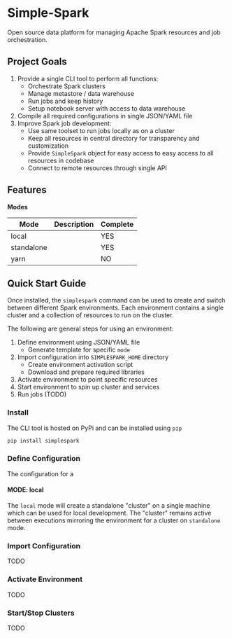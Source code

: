 # Simple-Spark

Open source data platform for managing Apache Spark resources and job orchestration.

## Project Goals

1. Provide a single CLI tool to perform all functions:
    - Orchestrate Spark clusters
    - Manage metastore / data warehouse
    - Run jobs and keep history
    - Setup notebook server with access to data warehouse
2. Compile all required configurations in single JSON/YAML file
3. Improve Spark job development:
    - Use same toolset to run jobs locally as on a cluster
    - Keep all resources in central directory for transparency and customization
    - Provide `SimpleSpark` object for easy access to easy access to all resources in codebase
    - Connect to remote resources through single API

## Features

**Modes**

| Mode       | Description | Complete |
|------------|-------------|----------|
| local      |             | YES      |
| standalone |             | YES      |
| yarn       |             | NO       |


## Quick Start Guide

Once installed, the `simplespark` command can be used to
create and switch between different Spark environments. 
Each environment contains a single cluster and a collection
of resources to run on the cluster.

The following are general steps for using an environment:

1. Define environment using JSON/YAML file
   - Generate template for specific `mode` 
2. Import configuration into `SIMPLESPARK_HOME` directory
   - Create environment activation script
   - Download and prepare required libraries
3. Activate environment to point specific resources
4. Start environment to spin up cluster and services
5. Run jobs (TODO)


### Install

The CLI tool is hosted on PyPi and can be installed using `pip`

```bash
pip install simplespark
```

### Define Configuration

The configuration for a

#### MODE: local

The `local` mode will create a standalone "cluster" on a single
machine which can be used for local development. The "cluster" 
remains active between executions mirroring the environment
for a cluster on `standalone` mode.

### Import Configuration

TODO

### Activate Environment

TODO

### Start/Stop Clusters

TODO



